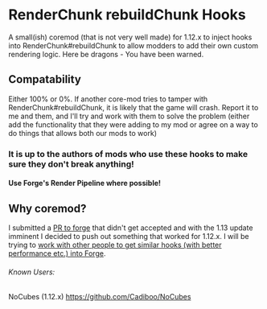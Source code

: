 # RenderChunk rebuildChunk Hooks
A small(ish) coremod (that is not very well made) for 1.12.x to inject hooks into RenderChunk#rebuildChunk to allow modders to add their own custom rendering logic. Here be dragons - You have been warned.

## Compatability
Either 100% or 0%. If another core-mod tries to tamper with RenderChunk#rebuildChunk, it is likely that the game will crash. Report it to me and them, and I'll try and work with them to solve the problem (either add the functionality that they were adding to my mod or agree on a way to do things that allows both our mods to work)
### It is up to the authors of mods who use these hooks to make sure they don't break anything!
#### Use Forge's Render Pipeline where possible!

## Why coremod?
I submitted a [PR to forge](https://github.com/MinecraftForge/MinecraftForge/pull/5166) that didn't get accepted and with the 1.13 update imminent I decided to push out something that worked for 1.12.x. I will be trying to [work with other people to get similar hooks (with better performance etc.) into Forge](https://github.com/MinecraftForge/MinecraftForge/pull/5166#issuecomment-427589440).

###### Known Users:
NoCubes (1.12.x) https://github.com/Cadiboo/NoCubes
